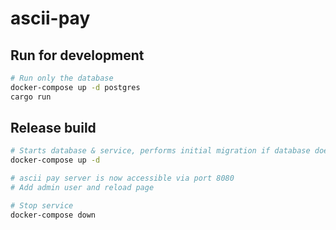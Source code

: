 # ascii-pay

## Run for development

```bash
# Run only the database
docker-compose up -d postgres
cargo run
```

## Release build

```bash
# Starts database & service, performs initial migration if database doesn't exist yet
docker-compose up -d

# ascii pay server is now accessible via port 8080
# Add admin user and reload page

# Stop service
docker-compose down
```
